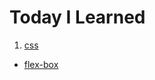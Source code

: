 # Today I Learned

1. [css](https://github.com/gitsunmin/TIL/tree/master/css)
  - [flex-box](https://github.com/gitsunmin/TIL/tree/master/css/flex-box)
